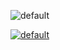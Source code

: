 ![default](https://user-images.githubusercontent.com/8466209/200098879-84208edb-d66b-4d46-bcfb-3889cf23801b.png)

[![default](https://user-images.githubusercontent.com/8466209/200098961-f051223d-ea39-4f8a-a7ea-a26496da988b.png)](https://gist.github.com/eq19/54600a56d20163c2da8910dd804ec406#file-logic-md)


